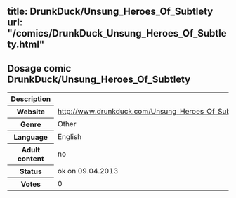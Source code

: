 title: DrunkDuck/Unsung_Heroes_Of_Subtlety
url: "/comics/DrunkDuck_Unsung_Heroes_Of_Subtlety.html"
---
Dosage comic DrunkDuck/Unsung_Heroes_Of_Subtlety
-----------------------------------------

<table class="comicinfo">
<tr>
<th>Description</th><td></td>
</tr>
<tr>
<th>Website</th><td><a href="http://www.drunkduck.com/Unsung_Heroes_Of_Subtlety/">http://www.drunkduck.com/Unsung_Heroes_Of_Subtlety/</a></td>
</tr>
<tr>
<th>Genre</th><td>Other</td>
</tr>
<tr>
<th>Language</th><td>English</td>
</tr>
<tr>
<th>Adult content</th><td>no</td>
</tr>
<tr>
<th>Status</th><td>ok on 09.04.2013</td>
</tr>
<tr>
<th>Votes</th><td>0</div></td>
</tr>
</table>
